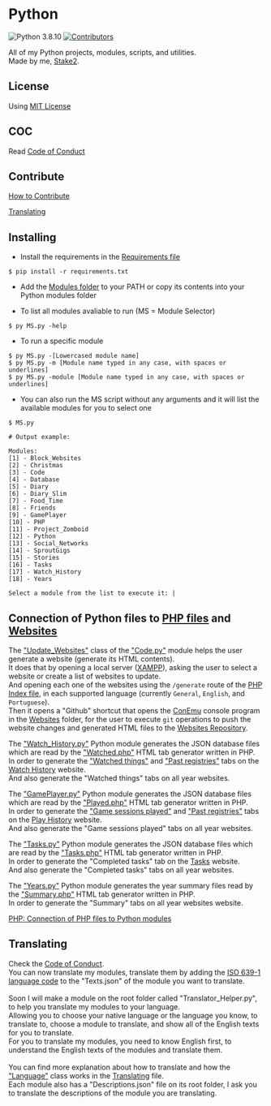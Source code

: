 # Python

![Python 3.8.10](https://img.shields.io/badge/Python-3.8.10-brightgreen.svg)
[![Contributors](https://img.shields.io/github/contributors/Stake2/Python.svg)](https://github.com/Stake2/Python/graphs/contributors)

All of my Python projects, modules, scripts, and utilities.<br>
Made by me, [Stake2](https://github.com/Stake2).

## License
Using [MIT License](https://github.com/Stake2/Python/blob/main/LICENSE)<br>

## COC
Read [Code of Conduct](https://github.com/Stake2/Python/blob/main/CODE_OF_CONDUCT.md)<br>

## Contribute
[How to Contribute](https://github.com/Stake2/Python/blob/main/CONTRIBUTING.md)<br>

[Translating](https://github.com/Stake2/Python/blob/main/TRANSLATING.md)<br>

## Installing
- Install the requirements in the [Requirements file](https://github.com/Stake2/Python/blob/main/requirements.txt)
```
$ pip install -r requirements.txt
```
- Add the [Modules folder](https://github.com/Stake2/Python/tree/main/Modules) to your PATH or copy its contents into your Python modules folder

- To list all modules avaliable to run (MS = Module Selector)
```
$ py MS.py -help
```

- To run a specific module
```
$ py MS.py -[Lowercased module name]
$ py MS.py -m [Module name typed in any case, with spaces or underlines]
$ py MS.py -module [Module name typed in any case, with spaces or underlines]
```

- You can also run the MS script without any arguments and it will list the available modules for you to select one
```
$ MS.py

# Output example:

Modules:
[1] - Block_Websites
[2] - Christmas
[3] - Code
[4] - Database
[5] - Diary
[6] - Diary_Slim
[7] - Food_Time
[8] - Friends
[9] - GamePlayer
[10] - PHP
[11] - Project_Zomboid
[12] - Python
[13] - Social_Networks
[14] - SproutGigs
[15] - Stories
[16] - Tasks
[17] - Watch_History
[18] - Years

Select a module from the list to execute it: |
```

## Connection of Python files to [PHP files](https://github.com/Stake2/PHP) and [Websites](https://github.com/Stake2/Websites)
The ["Update_Websites"](https://github.com/Stake2/Python/tree/main/Modules/Code/Update_Websites) class of the ["Code.py"](https://github.com/Stake2/Python/tree/main/Modules/Code) module helps the user generate a website (generate its HTML contents).<br>
It does that by opening a local server ([XAMPP](https://www.apachefriends.org/)), asking the user to select a website or create a list of websites to update.<br>
And opening each one of the websites using the ``/generate`` route of the [PHP Index file](https://github.com/Stake2/PHP/blob/main/Index.php), in each supported language (currently ``General``, ``English``, and ``Portuguese``).<br>
Then it opens a "Github" shortcut that opens the [ConEmu](https://conemu.github.io/) console program in the [Websites](https://github.com/Stake2/Websites) folder, for the user to execute ``git`` operations to push the website changes and generated HTML files to the [Websites Repository](https://github.com/Stake2/Websites).

The ["Watch_History.py"](https://github.com/Stake2/Python/tree/main/Modules/Watch_History) Python module generates the JSON database files which are read by the ["Watched.php"](https://github.com/Stake2/PHP/blob/main/Websites/Watch%20History/Generators/Watched.php) HTML tab generator written in PHP.<br>
In order to generate the ["Watched things"](https://thestake2.netlify.app/Watch%20History/?tab=watched_things) and ["Past registries"](https://thestake2.netlify.app/Watch%20History/?tab=past_registries) tabs on the [Watch History](https://thestake2.netlify.app/Watch%20History/) website.<br>
And also generate the "Watched things" tabs on all year websites.

The ["GamePlayer.py"](https://github.com/Stake2/Python/tree/main/Modules/GamePlayer) Python module generates the JSON database files which are read by the ["Played.php"](https://github.com/Stake2/PHP/blob/main/Websites/Play%20History/Generators/Played.php) HTML tab generator written in PHP.<br>
In order to generate the ["Game sessions played"](https://thestake2.netlify.app/Play%20History/?tab=game_sessions_played) and ["Past registries"](https://thestake2.netlify.app/Play%20History/?tab=past_registries) tabs on the [Play History](https://thestake2.netlify.app/Play%20History/) website.<br>
And also generate the "Game sessions played" tabs on all year websites.

The ["Tasks.py"](https://github.com/Stake2/Python/tree/main/Modules/Tasks) Python module generates the JSON database files which are read by the ["Tasks.php"](https://github.com/Stake2/PHP/blob/main/Websites/Tasks/Generators/Tasks.php) HTML tab generator written in PHP.<br>
In order to generate the "Completed tasks" tab on the [Tasks](https://thestake2.netlify.app/Tasks/?tab=completed_tasks) website.<br>
And also generate the "Completed tasks" tabs on all year websites.

The ["Years.py"](https://github.com/Stake2/Python/tree/main/Modules/Years) Python module generates the year summary files read by the ["Summary.php"](https://github.com/Stake2/PHP/blob/main/Websites/Years/Generators/Summary.php) HTML tab generator written in PHP.<br>
In order to generate the "Summary" tabs on all year websites website.

[PHP: Connection of PHP files to Python modules](https://github.com/Stake2/PHP#connection-of-php-files-to-python-modules)

## Translating
Check the [Code of Conduct](https://github.com/Stake2/Python/blob/main/CODE_OF_CONDUCT.md).<br>
You can now translate my modules, translate them by adding the [ISO 639-1 language code](https://en.wikipedia.org/wiki/List_of_ISO_639-1_codes) to the "Texts.json" of the module you want to translate.<br>
<br>
Soon I will make a module on the root folder called "Translator_Helper.py", to help you translate my modules to your language.<br>
Allowing you to choose your native language or the language you know, to translate to, choose a module to translate, and show all of the English texts for you to translate.<br>
For you to translate my modules, you need to know English first, to understand the English texts of the modules and translate them.<br>
<br>
You can find more explanation about how to translate and how the ["Language"](https://github.com/Stake2/Python/blob/main/Modules/Language/__init__.py) class works in the [Translating](https://github.com/Stake2/Python/blob/main/TRANSLATING.md) file.<br>
Each module also has a "Descriptions.json" file on its root folder, I ask you to translate the descriptions of the module you are translating.